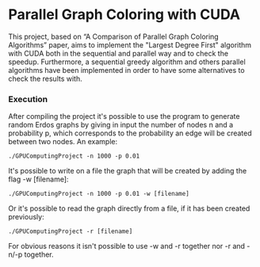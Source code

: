 # Parallel Graph Coloring with CUDA

This project, based on “A Comparison of Parallel Graph Coloring Algorithms” paper, aims to implement the "Largest Degree First" algorithm with CUDA both in the sequential and parallel way and to check the speedup. Furthermore, a sequential greedy algorithm and others parallel algorithms have been implemented in order to have some alternatives to check the results with.

### Execution

After compiling the project it's possible to use the program to generate random Erdos graphs by giving in input the number of nodes n and a probability p, which corresponds to the probability an edge will be created between two nodes. An example:

```./GPUComputingProject -n 1000 -p 0.01```

It's possible to write on a file the graph that will be created by adding the flag -w [filename]:

```./GPUComputingProject -n 1000 -p 0.01 -w [filename]```

Or it's possible to read the graph directly from a file, if it has been created previously:

```./GPUComputingProject -r [filename]```

For obvious reasons it isn't possible to use -w and -r together nor -r and -n/-p together.
